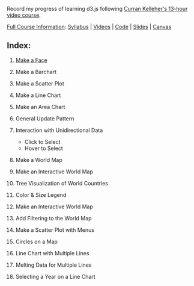 Record my progress of learning d3.js following [Curran Kelleher's 13-hour video course](https://youtu.be/_8V5o2UHG0E).

[Full Course Information](https://curran.github.io/dataviz-course-2018/):
[Syllabus](https://curran.github.io/dataviz-course-2018/syllabus.html) | [Videos](https://www.youtube.com/watch?v=4e3NF8ez95w&list=PL9yYRbwpkykvOXrZumtZWbuaXWHvjD8gi) | [Code](https://vizhub.com/curran) | [Slides](https://drive.google.com/drive/folders/1COIzQ2HNdegDRl2DSrwbliktSFksdE3m?usp=sharing) | [Canvas](https://canvas.wpi.edu/courses/11859)


## Index:

1. [Make a Face](https://melodyorz.github.io/Learn_D3.js/01_Make%20a%20Face/Index.html)

2. Make a Barchart

3. Make a Scatter Plot

4. Make a Line Chart

5. Make an Area Chart

6. General Update Pattern

7. Interaction with Unidirectional Data 
    * Click to Select
    * Hover to Select

8. Make a World Map

9. Make an Interactive World Map

10. Tree Visualization of World Countries

11. Color & Size Legend

12. Make an Interactive World Map

13. Add Filtering to the World Map

14. Make a Scatter Plot with Menus 

15. Circles on a Map

16. Line Chart with Multiple Lines

17. Melting Data for Multiple Lines

18. Selecting a Year on a Line Chart

